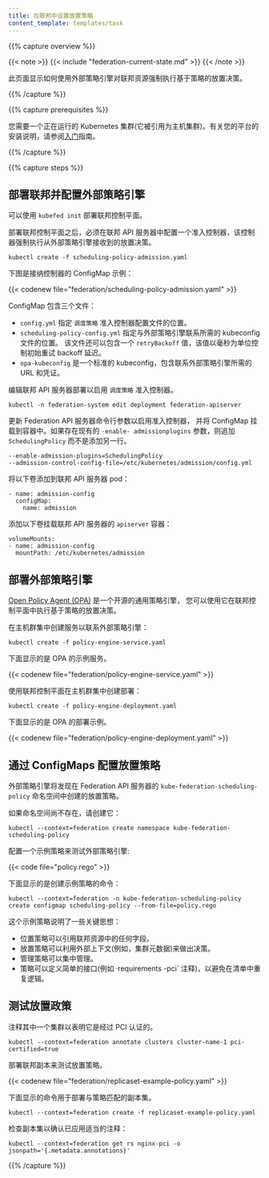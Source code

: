 ```yaml
---
title: 在联邦中设置放置策略
content_template: templates/task
---
```


<!--
title: Set up placement policies in Federation
content_template: templates/task
-->

{{% capture overview %}}

{{< note >}}
{{< include "federation-current-state.md" >}}
{{< /note >}}

<!--
This page shows how to enforce policy-based placement decisions over Federated
resources using an external policy engine.
-->
此页面显示如何使用外部策略引擎对联邦资源强制执行基于策略的放置决策。

{{% /capture %}}

{{% capture prerequisites %}}

<!--
You need to have a running Kubernetes cluster (which is referenced as host
cluster). Please see one of the [getting started](/docs/setup/)
guides for installation instructions for your platform.
-->
您需要一个正在运行的 Kubernetes 集群(它被引用为主机集群)。有关您的平台的安装说明，请参阅[入门](/docs/setup/)指南。

{{% /capture %}}

{{% capture steps %}}

<!--
## Deploying Federation and configuring an external policy engine
-->
## 部署联邦并配置外部策略引擎

<!--
The Federation control plane can be deployed using `kubefed init`.
-->
可以使用 `kubefed init` 部署联邦控制平面。

<!--
After deploying the Federation control plane, you must configure an Admission
Controller in the Federation API server that enforces placement decisions
received from the external policy engine.
-->
部署联邦控制平面之后，必须在联邦 API 服务器中配置一个准入控制器，该控制器强制执行从外部策略引擎接收到的放置决策。


    kubectl create -f scheduling-policy-admission.yaml

<!--
Shown below is an example ConfigMap for the Admission Controller:
-->
下图是接纳控制器的 ConfigMap 示例：

{{< codenew file="federation/scheduling-policy-admission.yaml" >}}

<!--
The ConfigMap contains three files:
-->
ConfigMap 包含三个文件：

<!--
* `config.yml` specifies the location of the `SchedulingPolicy` Admission
  Controller config file.
* `scheduling-policy-config.yml` specifies the location of the kubeconfig file
  required to contact the external policy engine. This file can also include a
  `retryBackoff` value that controls the initial retry backoff delay in
  milliseconds.
* `opa-kubeconfig` is a standard kubeconfig containing the URL and credentials
  needed to contact the external policy engine.
-->
* `config.yml` 指定 `调度策略` 准入控制器配置文件的位置。
* `scheduling-policy-config.yml` 指定与外部策略引擎联系所需的 kubeconfig 文件的位置。
该文件还可以包含一个 `retryBackoff` 值，该值以毫秒为单位控制初始重试 backoff 延迟。
* `opa-kubeconfig` 是一个标准的 kubeconfig，包含联系外部策略引擎所需的 URL 和凭证。

<!--
Edit the Federation API server deployment to enable the `SchedulingPolicy`
Admission Controller.
-->
编辑联邦 API 服务器部署以启用 `调度策略` 准入控制器。

	kubectl -n federation-system edit deployment federation-apiserver

<!--
Update the Federation API server command line arguments to enable the Admission
Controller and mount the ConfigMap into the container. If there's an existing
`--enable-admission-plugins` flag, append `,SchedulingPolicy` instead of adding
another line.
-->
更新 Federation API 服务器命令行参数以启用准入控制器，
并将 ConfigMap 挂载到容器中。如果存在现有的 `-enable- admissionplugins` 参数，则追加 `SchedulingPolicy` 而不是添加另一行。


    --enable-admission-plugins=SchedulingPolicy
    --admission-control-config-file=/etc/kubernetes/admission/config.yml

<!--
Add the following volume to the Federation API server pod:
-->
将以下卷添加到联邦 API 服务器 pod：

    - name: admission-config
      configMap:
        name: admission

<!--
Add the following volume mount the Federation API server `apiserver` container:
-->
添加以下卷挂载联邦 API 服务器的 `apiserver` 容器：

    volumeMounts:
    - name: admission-config
      mountPath: /etc/kubernetes/admission

<!--
## Deploying an external policy engine
-->

## 部署外部策略引擎

<!--
The [Open Policy Agent (OPA)](http://openpolicyagent.org) is an open source,
general-purpose policy engine that you can use to enforce policy-based placement
decisions in the Federation control plane.
-->
[Open Policy Agent (OPA)](http://openpolicyagent.org) 是一个开源的通用策略引擎，
您可以使用它在联邦控制平面中执行基于策略的放置决策。

<!--
Create a Service in the host cluster to contact the external policy engine:
-->
在主机群集中创建服务以联系外部策略引擎：

    kubectl create -f policy-engine-service.yaml

<!--
Shown below is an example Service for OPA.
-->
下面显示的是 OPA 的示例服务。

{{< codenew file="federation/policy-engine-service.yaml" >}}

<!--
Create a Deployment in the host cluster with the Federation control plane:
-->
使用联邦控制平面在主机群集中创建部署：

    kubectl create -f policy-engine-deployment.yaml

<!--
Shown below is an example Deployment for OPA.
-->
下面显示的是 OPA 的部署示例。

{{< codenew file="federation/policy-engine-deployment.yaml" >}}

<!--
## Configuring placement policies via ConfigMaps
-->

## 通过 ConfigMaps 配置放置策略

<!--
The external policy engine will discover placement policies created in the
`kube-federation-scheduling-policy` namespace in the Federation API server.
-->
外部策略引擎将发现在 Federation API 服务器的 `kube-federation-scheduling-policy` 
命名空间中创建的放置策略。

<!--
Create the namespace if it does not already exist:
-->
如果命名空间尚不存在，请创建它：

    kubectl --context=federation create namespace kube-federation-scheduling-policy

<!--
Configure a sample policy to test the external policy engine:
-->
配置一个示例策略来测试外部策略引擎:

{{< code file="policy.rego" >}}

<!--
Shown below is the command to create the sample policy:
-->
下面显示的是创建示例策略的命令：

    kubectl --context=federation -n kube-federation-scheduling-policy create configmap scheduling-policy --from-file=policy.rego

<!--
This sample policy illustrates a few key ideas:
-->
这个示例策略说明了一些关键思想：

<!--
* Placement policies can refer to any field in Federated resources.
* Placement policies can leverage external context (for example, Cluster
  metadata) to make decisions.
* Administrative policy can be managed centrally.
* Policies can define simple interfaces (such as the `requires-pci` annotation) to
  avoid duplicating logic in manifests.
-->

* 位置策略可以引用联邦资源中的任何字段。
* 放置策略可以利用外部上下文(例如，集群元数据)来做出决策。
* 管理策略可以集中管理。
* 策略可以定义简单的接口(例如 ·requirements -pci` 注释)，以避免在清单中重复逻辑。

<!--
## Testing placement policies
-->

## 测试放置政策

<!--
Annotate one of the clusters to indicate that it is PCI certified.
-->
注释其中一个集群以表明它是经过 PCI 认证的。

    kubectl --context=federation annotate clusters cluster-name-1 pci-certified=true

<!--
Deploy a Federated ReplicaSet to test the placement policy.
-->
部署联邦副本来测试放置策略。

{{< codenew file="federation/replicaset-example-policy.yaml" >}}

<!--
Shown below is the command to deploy a ReplicaSet that *does* match the policy.
-->
下面显示的命令用于部署与策略匹配的副本集。

    kubectl --context=federation create -f replicaset-example-policy.yaml

<!--
Inspect the ReplicaSet to confirm the appropriate annotations have been applied:
-->
检查副本集以确认已应用适当的注释：

    kubectl --context=federation get rs nginx-pci -o jsonpath='{.metadata.annotations}'

{{% /capture %}}


